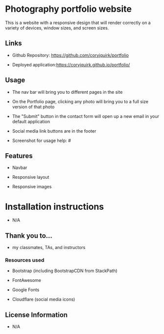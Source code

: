 # Photography portfolio website

This is a website with a responsive design that will render correctly on a variety of devices, window sizes, and screen sizes.

## Links

* Github Repository: https://github.com/coryjquirk/portfolio

* Deployed application:https://coryjquirk.github.io/portfolio/

## Usage

* The nav bar will bring you to different pages in the site

* On the Portfolio page, clicking any photo will bring you to a full size version of that photo

* The "Submit" button in the contact form will open up a new email in your default application

* Social media link buttons are in the footer 

* Screenshot for usage help: #

## Features

* Navbar

* Responsive layout

* Responsive images

# Installation instructions

* N/A

## Thank you to...

* my classmates, TAs, and instructors

### Resources used

* Bootstrap (including BootstrapCDN from StackPath)

* FontAwesome
 
* Google Fonts

* Cloudflare (social media icons)

## License Information

* N/A

